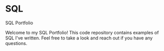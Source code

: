 # SQL
SQL Portfolio

Welcome to my SQL Portfolio! This code repository contains examples of SQL I've written. Feel free to take a look and reach out if you have any questions.
